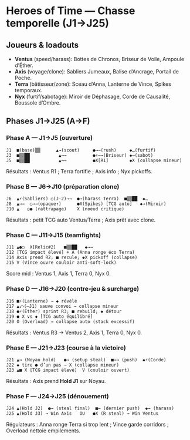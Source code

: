 # Heroes of Time — Chasse temporelle (J1→J25)

## Joueurs & loadouts
- **Ventus** (speed/harass): Bottes de Chronos, Briseur de Voile, Ampoule d’Éther.
- **Axis** (voyage/clone): Sabliers Jumeaux, Balise d’Ancrage, Portail de Poche.
- **Terra** (bâtisseur/zone): Sceau d’Anna, Lanterne de Vince, Spikes temporaux.
- **Nyx** (furtif/sabotage): Miroir de Déphasage, Corde de Causalité, Boussole d’Ombre.

## Phases J1→J25 (A→F)

### Phase A — J1→J5 (ouverture)
```
J1  ■(base)▒▒      ▲→(scout)     ●→→(rush)     ◆…(furtif)
J3  ■▒▒██           ▲→→          ●⚡→→(Briseur) ◆→(sabot)
J5  ■▒▒██           ▲→→          ●X[R1]        ◆X (collapse mineur)
```
Résultats : Ventus R1 ; Terra fortifie ; Axis info ; Nyx pickoffs.

### Phase B — J6→J10 (préparation clone)
```
J6  ▲⚡(Sabliers) ○(J-2)→→  ●→(harass Terra)  ■▒▒██  ◆…
J8  ▲→→  ○→→(opaque↑)      ●X(Spikes) [TCG auto]   ◆→(Miroir)
J10 ▲   ○● (rattrapage)    X (noeud critique)
```
Résultats : petit TCG auto Ventus/Terra ; Axis prêt avec clone.

### Phase C — J11→J15 (teamfights)
```
J11 ▲●○  X[Relic#2]   ■▒▒██   ◆→→
J12 [TCG impact élevé] + A (Anna ronge éco Terra)
J14 Axis prend R2; ■ recule; ◆X pickoff (collapse)
J15 V (Vince ouvre couloir anti-soft-lock)
```
Score mid : Ventus 1, Axis 1, Terra 0, Nyx 0.

### Phase D — J16→J20 (contre-jeu & surcharge)
```
J16 ■⚡(Lanterne) → ◆ révélé
J17 ▲⤺(–J1) sauve convoi → collapse mineur
J18 ●⚡(Éther) sprint R3; ■ rebuild; ◆ détour
J19 ● X vs ◆ [TCG auto équilibré]
J20 O (Overload) → collapse auto (stack excessif)
```
Résultats : Ventus R3 → Ventus 2, Axis 1, Terra 0, Nyx 0.

### Phase E — J21→J23 (course à la victoire)
```
J21 ▲→ (Noyau hold)   ●→ (setup steal)  ■→→ (push)  ◆⚡(Corde)
J22 ◆ tire ● d’un pas → X (collapse mineur)
J23 ▲■ X [TCG impact élevé]  V (couloir ouvert)
```
Résultats : Axis prend **Hold J1** sur Noyau.

### Phase F — J24→J25 (dénouement)
```
J24 ▲(Hold J2)  ●→ (steal final)  ■→ (dernier push)  ◆→ (harass)
J25 ▲(Hold J3) → Win Axis   OU   ●X (R steal) → Win Ventus
```
Régulateurs : Anna ronge Terra si trop lent ; Vince garde corridors ; Overload nettoie empilements.
